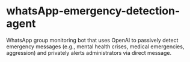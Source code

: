 # whatsApp-emergency-detection-agent
WhatsApp group monitoring bot that uses OpenAI to passively detect emergency messages (e.g., mental health crises, medical emergencies, aggression) and privately alerts administrators via direct message.
